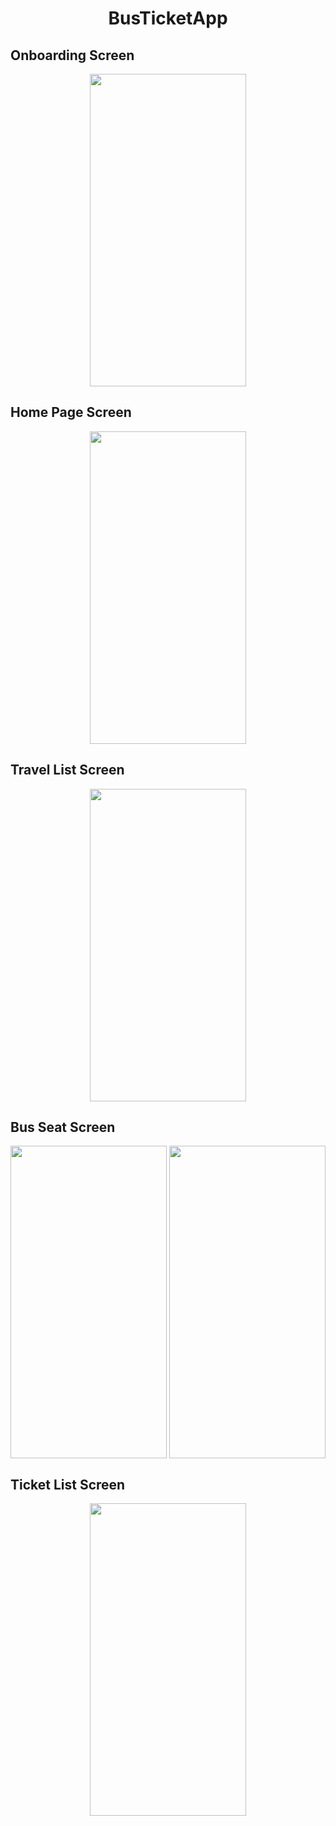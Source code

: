 <h1 align="center">BusTicketApp</h1>

<h2>Onboarding Screen</h2>
<p align="center">
<img align="center" src="https://github.com/alicantozlu/Homework/blob/main/BussTicketApp/Onboarding.gif" width="250" height="500" />
</p>

<h2>Home Page Screen</h2>
<p align="center">
<img align="center" src="https://github.com/alicantozlu/Homework/blob/main/BussTicketApp/HomeScreen.gif" width="250" height="500" />
</p>

<h2>Travel List Screen</h2>
<p align="center">
<img align="center" src="https://github.com/alicantozlu/Homework/blob/main/BussTicketApp/TravelListScreen.gif" width="250" height="500" />
</p>

<h2>Bus Seat Screen</h2>
<p align="center">
<img align="center" src="https://github.com/alicantozlu/Homework/blob/main/BussTicketApp/BusSeat-1.gif" width="250" height="500" />
<img align="center" src="https://github.com/alicantozlu/Homework/blob/main/BussTicketApp/BusSeat-2.gif" width="250" height="500" />
</p>

<h2>Ticket List Screen</h2>
<p align="center">
<img align="center" src="https://github.com/alicantozlu/Homework/blob/main/BussTicketApp/TicketListScreen.gif" width="250" height="500" />
</p>

